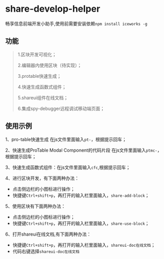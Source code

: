 # share-develop-helper 

畅享信息前端开发小助手,使用前需要安装依赖`npm install iceworks -g`

## 功能

> 1.区块开发可视化；
>
> 2.编辑器内使用区块（待实现）；
>
> 3.protable快速生成；
>
> 4.快速生成函数式组件；
>
> 5.shareui组件在线文档；
>
> 6.集成spy-debugger远程调试移动端页面；

## 使用示例

1、pro-table快速生成 在js文件里面输入`pt-`，根据提示回车；

2、快速生成ProTable Modal Component的代码片段 在js文件里面输入`ptmc-`，根据提示回车；

3、快速生成函数式组件：在js文件里面输入`cfc`,根据提示回车；

4、进行区块开发，有下面两种办法：

- 点击侧边栏的小图标进行操作；
- 快捷键`Ctrl+shift+p`，再打开的输入栏里面输入，`share-add-block`；

5、使用区块有下面两种办法：

- 点击侧边栏的小图标进行操作；
- 快捷键`Ctrl+shift+p`，再打开的输入栏里面输入，`share-use-block`；

6、打开shareui在线文档,有下面两种办法：

- 快捷键`Ctrl+shift+p`，再打开的输入栏里面输入，`shareui-doc在线文档`；
- 代码右键选择`shareui-doc在线文档`


